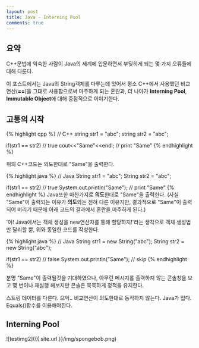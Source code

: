 ```yaml
---
layout: post
title: Java - Interning Pool
comments: true
---
```


## 요약

C++문법에 익숙한 사람이 Java의 세계에 입문하면서 부딪히게 되는 몇 가지 오류들에 대해 다룬다.

이 포스트에서는 Java의 String객체를 다루는데 있어서 평소 C++에서 사용했던 비교연산(**==**)을 그대로 사용함으로써 마주하게 되는 혼란과, 더 나아가 **Interning Pool**, **Immutable Object**에 대해 중점적으로 이야기한다.

## 고통의 시작

{% highlight cpp %}
// C++
string str1 = "abc";
string str2 = "abc";

if(str1 == str2) // true
  cout<<"Same"<<endl; // print "Same"
{% endhighlight %}

위의 C++코드는 의도한대로 "Same"을 출력한다.

{% highlight java %}
// Java
String str1 = "abc";
String str2 = "abc";

if(str1 == str2) // true
  System.out.println("Same"); // print "Same"
{% endhighlight %}
Java또한 마찬가지로 **의도**한대로 "Same"을 출력한다.
(사실 "Same"이 출력되는 이유가 **의도**와는 전혀 다른 이유지만, 결과적으로 "Same"이 출력되어 버리기 때문에 아래 코드의 결과에서 혼란을 마주하게 된다.)


'아! Java에서는 객체 생성을 new연산자를 통해 할당하지!'라는 생각으로 객체 생성법만 달리할 뿐, 위와 동일한 코드를 작성한다.

{% highlight java %}
// Java
String str1 = new String("abc");
String str2 = new String("abc");

if(str1 == str2) // false
  System.out.println("Same"); // skip
{% endhighlight %}

분명 "Same"이 출력될것을 기대하였으나, 아무런 메시지를 출력하지 않는 콘솔창을 보고 몇 번이나 재실행 해보지만 콘솔은 묵묵하게 정적을 유지한다.


스트링 데이터를 다룬다.
으억.. 비교연산이 의도한대로 동작하지 않는다. Java가 밉다.
Equals()함수를 이용해야한다.

## Interning Pool

![testimg2]({{ site.url }}/img/spongebob.png)


